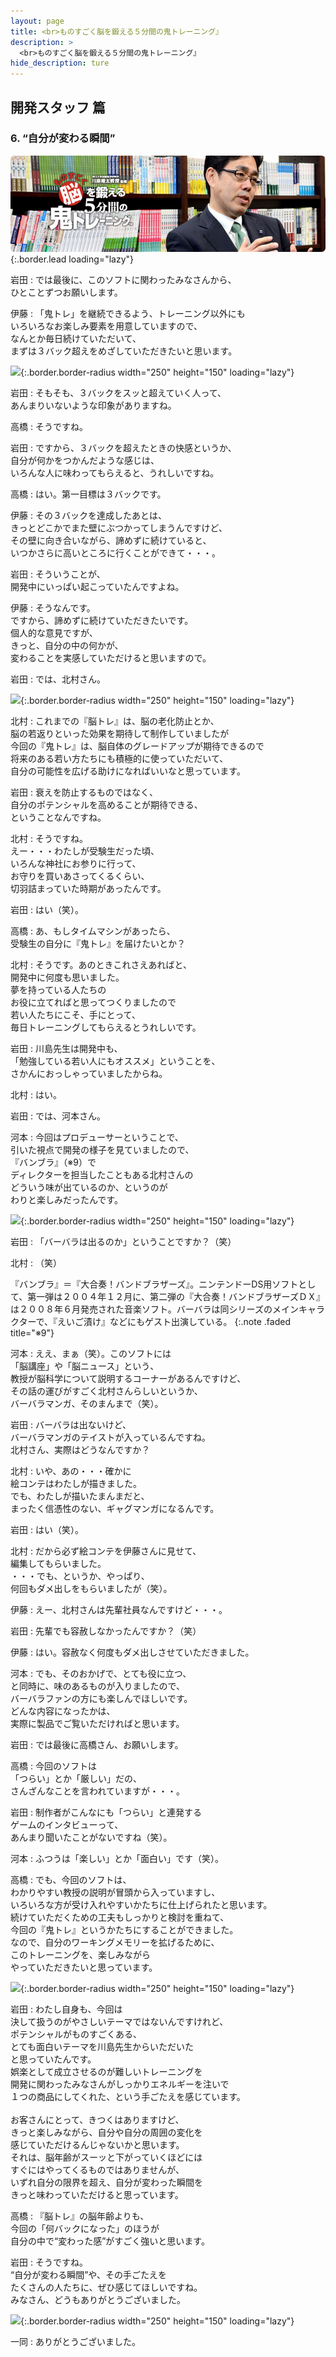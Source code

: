 ```yaml
---
layout: page
title: <br>ものすごく脳を鍛える５分間の鬼トレーニング』
description: >
  <br>ものすごく脳を鍛える５分間の鬼トレーニング』
hide_description: ture
---
```


## 開発スタッフ 篇

### 6. “自分が変わる瞬間”

![](/interviews/jp/3ds/asrj/vol1/img/mainvisual6.jpg){:.border.lead loading="lazy"}

岩田
: では最後に、このソフトに関わったみなさんから、<br>ひとことずつお願いします。

伊藤
: 「鬼トレ」を継続できるよう、トレーニング以外にも<br>いろいろなお楽しみ要素を用意していますので、<br>なんとか毎日続けていただいて、<br>まずは３バック超えをめざしていただきたいと思います。

![](/interviews/jp/3ds/asrj/vol1/img/photo17.jpg){:.border.border-radius width="250" height="150"  loading="lazy"}

岩田
: そもそも、３バックをスッと超えていく人って、<br>あんまりいないような印象がありますね。

高橋
: そうですね。

岩田
: ですから、３バックを超えたときの快感というか、<br>自分が何かをつかんだような感じは、<br>いろんな人に味わってもらえると、うれしいですね。

高橋
: はい。第一目標は３バックです。

伊藤
: その３バックを達成したあとは、<br>きっとどこかでまた壁にぶつかってしまうんですけど、<br>その壁に向き合いながら、諦めずに続けていると、<br>いつかさらに高いところに行くことができて・・・。

岩田
: そういうことが、<br>開発中にいっぱい起こっていたんですよね。

伊藤
: そうなんです。<br>ですから、諦めずに続けていただきたいです。<br>個人的な意見ですが、<br>きっと、自分の中の何かが、<br>変わることを実感していただけると思いますので。

岩田
: では、北村さん。

![](/interviews/jp/3ds/asrj/vol1/img/photo18.jpg){:.border.border-radius width="250" height="150"  loading="lazy"}

北村
: これまでの『脳トレ』は、脳の老化防止とか、<br>脳の若返りといった効果を期待して制作していましたが<br>今回の『鬼トレ』は、脳自体のグレードアップが期待できるので<br>将来のある若い方たちにも積極的に使っていただいて、<br>自分の可能性を広げる助けになればいいなと思っています。

岩田
: 衰えを防止するものではなく、<br>自分のポテンシャルを高めることが期待できる、<br>ということなんですね。

北村
: そうですね。<br>えー・・・わたしが受験生だった頃、<br>いろんな神社にお参りに行って、<br>お守りを買いあさってくるくらい、<br>切羽詰まっていた時期があったんです。

岩田
: はい（笑）。

高橋
: あ、もしタイムマシンがあったら、<br>受験生の自分に『鬼トレ』を届けたいとか？

北村
: そうです。あのときこれさえあればと、<br>開発中に何度も思いました。<br>夢を持っている人たちの<br>お役に立てればと思ってつくりましたので<br>若い人たちにこそ、手にとって、<br>毎日トレーニングしてもらえるとうれしいです。<br>

岩田
: 川島先生は開発中も、<br>「勉強している若い人にもオススメ」ということを、<br>さかんにおっしゃっていましたからね。

北村
: はい。

岩田
: では、河本さん。

河本
: 今回はプロデューサーということで、<br>引いた視点で開発の様子を見ていましたので、<br>『バンブラ』（※9）で<br>ディレクターを担当したこともある北村さんの<br>どういう味が出ているのか、というのが<br>わりと楽しみだったんです。

![](/interviews/jp/3ds/asrj/vol1/img/photo19.jpg){:.border.border-radius width="250" height="150"  loading="lazy"}

岩田
: 「バーバラは出るのか」ということですか？（笑）

北村
: （笑）


『バンブラ』＝『大合奏！バンドブラザーズ』。ニンテンドーDS用ソフトとして、第一弾は２００４年１２月に、第二弾の『大合奏！バンドブラザーズＤＸ』は２００８年６月発売された音楽ソフト。バーバラは同シリーズのメインキャラクターで、『えいご漬け』などにもゲスト出演している。
{:.note .faded title="※9"}

河本
: ええ、まぁ（笑）。このソフトには<br>「脳講座」や「脳ニュース」という、<br>教授が脳科学について説明するコーナーがあるんですけど、<br>その話の運びがすごく北村さんらしいというか、<br>バーバラマンガ、そのまんまで（笑）。

岩田
: バーバラは出ないけど、<br>バーバラマンガのテイストが入っているんですね。<br>北村さん、実際はどうなんですか？

北村
: いや、あの・・・確かに<br>絵コンテはわたしが描きました。<br>でも、わたしが描いたまんまだと、<br>まったく信憑性のない、ギャグマンガになるんです。

岩田
: はい（笑）。

北村
: だから必ず絵コンテを伊藤さんに見せて、<br>編集してもらいました。<br>・・・でも、というか、やっぱり、<br>何回もダメ出しをもらいましたが（笑）。

伊藤
: えー、北村さんは先輩社員なんですけど・・・。

岩田
: 先輩でも容赦しなかったんですか？（笑）

伊藤
: はい。容赦なく何度もダメ出しさせていただきました。

河本
: でも、そのおかげで、とても役に立つ、<br>と同時に、味のあるものが入りましたので、<br>バーバラファンの方にも楽しんでほしいです。<br>どんな内容になったかは、<br>実際に製品でご覧いただければと思います。

岩田
: では最後に高橋さん、お願いします。

高橋
: 今回のソフトは<br>「つらい」とか「厳しい」だの、<br>さんざんなことを言われていますが・・・。

岩田
: 制作者がこんなにも「つらい」と連発する<br>ゲームのインタビューって、<br>あんまり聞いたことがないですね（笑）。

河本
: ふつうは「楽しい」とか「面白い」です（笑）。

高橋
: でも、今回のソフトは、<br>わかりやすい教授の説明が冒頭から入っていますし、<br>いろいろな方が受け入れやすいかたちに仕上げられたと思います。<br>続けていただくための工夫もしっかりと検討を重ねて、<br>今回の『鬼トレ』というかたちにすることができました。<br>なので、自分のワーキングメモリーを拡げるために、<br>このトレーニングを、楽しみながら<br>やっていただきたいと思っています。

![](/interviews/jp/3ds/asrj/vol1/img/photo20.jpg){:.border.border-radius width="250" height="150"  loading="lazy"}

岩田
: わたし自身も、今回は<br>決して扱うのがやさしいテーマではないんですけれど、<br>ポテンシャルがものすごくある、<br>とても面白いテーマを川島先生からいただいた<br>と思っていたんです。<br>娯楽として成立させるのが難しいトレーニングを<br>開発に関わったみなさんがしっかりエネルギーを注いで<br>１つの商品にしてくれた、という手ごたえを感じています。<br><br>お客さんにとって、きつくはありますけど、<br>きっと楽しみながら、自分や自分の周囲の変化を<br>感じていただけるんじゃないかと思います。<br>それは、脳年齢がスーッと下がっていくほどには<br>すぐにはやってくるものではありませんが、<br>いずれ自分の限界を超え、自分が変わった瞬間を<br>きっと味わっていただけると思っています。

高橋
: 『脳トレ』の脳年齢よりも、<br>今回の「何バックになった」のほうが<br>自分の中で“変わった感”がすごく強いと思います。

岩田
: そうですね。<br>“自分が変わる瞬間”や、その手ごたえを<br>たくさんの人たちに、ぜひ感じてほしいですね。<br>みなさん、どうもありがとうございました。

![](/interviews/jp/3ds/asrj/vol1/img/photo21.jpg){:.border.border-radius width="250" height="150"  loading="lazy"}

一同
: ありがとうございました。

